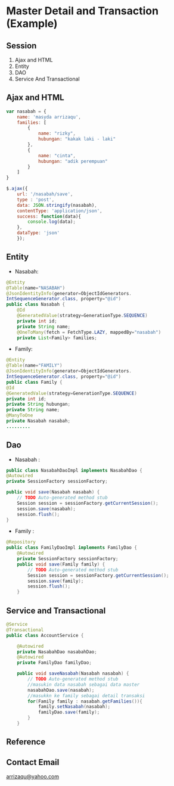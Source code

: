 # Master Detail and Transaction (Example)
## Session
1. Ajax and HTML
2. Entity
3. DAO
4. Service And Transactional

## Ajax and HTML 
```javascript
var nasabah = {
	name: 'masyda arrizaqu',
	families: [
		{
			name: "rizky",
			hubungan: "kakak laki - laki"
		},
		{
			name: "cinta",
			hubungan: "adik perempuan"
		}
	]
}

$.ajax({
	url: '/nasabah/save',
	type : 'post',
	data: JSON.stringify(nasabah),
	contentType: 'application/json',
	success: function(data){
		console.log(data);
	},
	dataType: 'json'
	});
```

## Entity
* Nasabah:
```java
@Entity
@Table(name="NASABAH")
@JsonIdentityInfo(generator=ObjectIdGenerators.
IntSequenceGenerator.class, property="@id")
public class Nasabah {
	@Id
	@GeneratedValue(strategy=GenerationType.SEQUENCE)
	private int id;
	private String name;
	@OneToMany(fetch = FetchType.LAZY, mappedBy="nasabah")
	private List<Family> families;
```

* Family:
```java
@Entity
@Table(name="FAMILY")
@JsonIdentityInfo(generator=ObjectIdGenerators.
IntSequenceGenerator.class, property="@id")
public class Family {
@Id
@GeneratedValue(strategy=GenerationType.SEQUENCE)
private int id;
private String hubungan;
private String name;
@ManyToOne
private Nasabah nasabah;
.........
```

## Dao 
* Nasabah : 
```java
public class NasabahDaoImpl implements NasabahDao {
@Autowired
private SessionFactory sessionFactory;

public void save(Nasabah nasabah) {
	// TODO Auto-generated method stub
	Session session = sessionFactory.getCurrentSession();
	session.save(nasabah);
	session.flush();
}
```

* Family : 
```java
@Repository
public class FamilyDaoImpl implements FamilyDao {
	@Autowired
	private SessionFactory sessionFactory;
	public void save(Family family) {
		// TODO Auto-generated method stub
		Session session = sessionFactory.getCurrentSession();
		session.save(family);
		session.flush();
	}
```

## Service and Transactional
```java
@Service
@Transactional
public class AccountService {

	@Autowired
	private NasabahDao nasabahDao;
	@Autowired
	private FamilyDao familyDao;

	public void saveNasabah(Nasabah nasabah) {
		// TODO Auto-generated method stub
		//masukin data nasabah sebagai data master
		nasabahDao.save(nasabah);
		//masukkn ke family sebagai detail transaksi
		for(Family family : nasabah.getFamilies()){
			family.setNasabah(nasabah);
			familyDao.save(family);
		}
	}
```

## Reference 
## Contact Email
arrizaqu@yahoo.com
